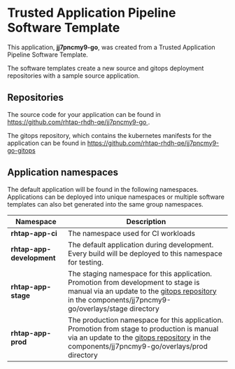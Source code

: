 # Trusted Application Pipeline Software Template

This application, **jj7pncmy9-go**, was created from a Trusted Application Pipeline Software Template.

The software templates create a new source and gitops deployment repositories with a sample source application. 

## Repositories

The source code for your application can be found in [https://github.com/rhtap-rhdh-qe/jj7pncmy9-go ](https://github.com/rhtap-rhdh-qe/jj7pncmy9-go ).
 
The gitops repository, which contains the kubernetes manifests for the application can be found in 
[https://github.com/rhtap-rhdh-qe/jj7pncmy9-go-gitops ](https://github.com/rhtap-rhdh-qe/jj7pncmy9-go-gitops ) 

## Application namespaces 

The default application will be found in the following namespaces. Applications can be deployed into unique namespaces or multiple software templates can also bet generated into the same group namespaces.  

|  Namespace   |  Description   |  
| -------- | -------- |
| **rhtap-app-ci** | The namespace used for CI workloads |
| **rhtap-app-development** | The default application during development. Every build will be deployed to this namespace for testing. |
| **rhtap-app-stage** | The staging namespace for this application. Promotion from development to stage is manual via an update to the [gitops repository](https://github.com/rhtap-rhdh-qe/jj7pncmy9-go-gitops ) in the components/jj7pncmy9-go/overlays/stage directory |
| **rhtap-app-prod** | The production namespace for this application. Promotion from stage to production is manual via an update to the [gitops repository](https://github.com/rhtap-rhdh-qe/jj7pncmy9-go-gitops ) in the components/jj7pncmy9-go/overlays/prod directory |
